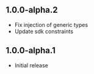 ## 1.0.0-alpha.2

- Fix injection of generic types
- Update sdk constraints

## 1.0.0-alpha.1

- Initial release
